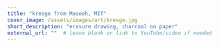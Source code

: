 ```yaml
---
title: "kresge from Maseeh, MIT"
cover_image: /assets/images/art/kresge.jpg
short_description: "erasure drawing, charcoal on paper"
external_url: ""  # leave blank or link to YouTube/video if needed
---
```

